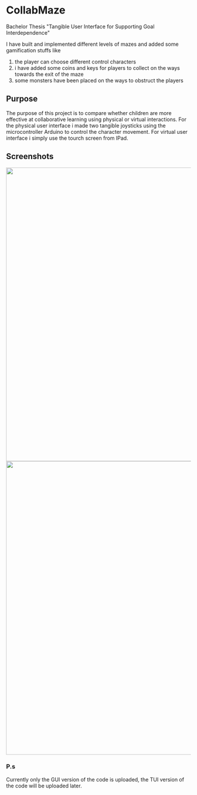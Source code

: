 # CollabMaze
Bachelor Thesis "Tangible User Interface for Supporting Goal Interdependence"

I have built and implemented different levels of mazes and added some gamification stuffs like 
1. the player can choose different control characters
2. i have added some coins and keys for players to collect on the ways towards the exit of the maze
3. some monsters have been placed on the ways to obstruct the players

## Purpose
The purpose of this project is to compare whether children are more effective at collaborative learning using physical or virtual interactions. 
For the physical user interface i made two tangible joysticks using the microcontroller Arduino to control the character movement. 
For virtual user interface i simply use the tourch screen from IPad. 

## Screenshots
<img src="https://github.com/gzhenhan/CollabMaze/assets/57628471/9e6289be-db73-4112-96b2-050589ef2631" width="800">
<img src="https://github.com/gzhenhan/CollabMaze/assets/57628471/764bddab-5876-4ba2-b292-4f49f6c9e696" width="800">


### P.s
Currently only the GUI version of the code is uploaded, the TUI version of the code will be uploaded later.
